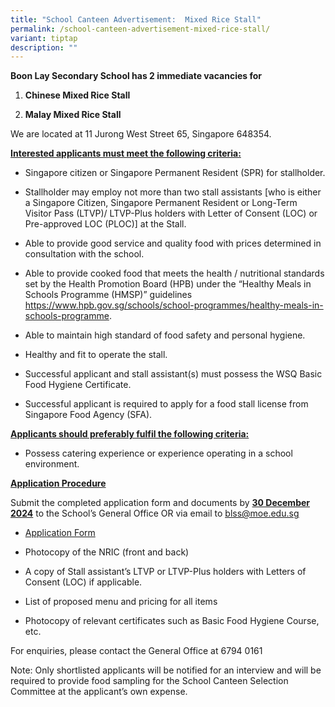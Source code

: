 ```yaml
---
title: "School Canteen Advertisement:  Mixed Rice Stall"
permalink: /school-canteen-advertisement-mixed-rice-stall/
variant: tiptap
description: ""
---
```

<p><strong>Boon Lay Secondary School has 2 immediate vacancies for</strong>
</p>
<ol data-tight="true" class="tight">
<li>
<p><strong>Chinese Mixed Rice Stall &nbsp;</strong>
</p>
</li>
<li>
<p><strong>Malay Mixed Rice Stall &nbsp;</strong>
</p>
<p></p>
</li>
</ol>
<p>We are located at 11 Jurong West Street 65, Singapore 648354.&nbsp;</p>
<p><strong><u>Interested applicants must meet the following criteria:</u></strong>
</p>
<ul data-tight="true" class="tight">
<li>
<p>Singapore citizen or Singapore Permanent Resident (SPR) for stallholder.</p>
</li>
<li>
<p>Stallholder may employ not more than two stall assistants [who is either
a Singapore Citizen, Singapore Permanent Resident or Long-Term Visitor
Pass (LTVP)/ LTVP-Plus holders with Letter of Consent (LOC) or Pre-approved
LOC (PLOC)] at the Stall.&nbsp;</p>
</li>
<li>
<p>Able to provide good service and quality food with prices determined in
consultation with the school.</p>
</li>
<li>
<p>Able to provide cooked food that meets the health / nutritional standards
set by the Health Promotion Board (HPB) under the “Healthy Meals in Schools
Programme (HMSP)” guidelines <a href="https://www.hpb.gov.sg/schools/school-programmes/healthy-meals-in-schools-programme" rel="noopener noreferrer nofollow" target="_blank">https://www.hpb.gov.sg/schools/school-programmes/healthy-meals-in-schools-programme</a>.</p>
</li>
<li>
<p>Able to maintain high standard of food safety and personal hygiene.</p>
</li>
<li>
<p>Healthy and fit to operate the stall.</p>
</li>
<li>
<p>Successful applicant and stall assistant(s) must possess the WSQ Basic
Food Hygiene Certificate.</p>
</li>
<li>
<p>Successful applicant is required to apply for a food stall license from
Singapore Food Agency (SFA).</p>
<p></p>
</li>
</ul>
<p><strong><u>Applicants should preferably fulfil the following criteria:</u></strong>
</p>
<ul data-tight="true" class="tight">
<li>
<p>Possess catering experience or experience operating in a school environment.</p>
<p></p>
</li>
</ul>
<p><strong><u>Application Procedure</u></strong>
</p>
<p>Submit the completed application form and documents by <strong><u>30 December 2024</u></strong> to
the School’s General Office OR via email to <a href="mailto:blss@moe.edu.sg" rel="noopener noreferrer nofollow" target="_blank"><u>blss@moe.edu.sg</u></a>
</p>
<ul data-tight="true" class="tight">
<li>
<p><a href="/files/Application_for_Canteen_Stall_FormBF7.pdf" rel="noopener noreferrer nofollow" target="_blank">Application Form</a>
</p>
</li>
<li>
<p>Photocopy of the NRIC (front and back)</p>
</li>
<li>
<p>A copy of Stall assistant’s LTVP or LTVP-Plus holders with Letters of
Consent (LOC) if applicable.</p>
</li>
<li>
<p>List of proposed menu and pricing for all items</p>
</li>
<li>
<p>Photocopy of relevant certificates such as Basic Food Hygiene Course,
etc.</p>
<p></p>
</li>
</ul>
<p>For enquiries, please contact the General Office at 6794 0161</p>
<p>Note: Only shortlisted applicants will be notified for an interview and
will be required to provide food sampling for the School Canteen Selection
Committee at the applicant’s own expense.</p>